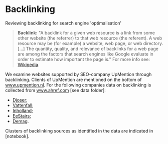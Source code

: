 # Backlinking
Reviewing backlinking for search engine 'optimalisation' 

> **Backlink:** "A backlink for a given web resource is a link from some other website (the referrer) to that web resource (the referent). A web resource may be (for example) a website, web page, or web directory. [...] The quantity, quality, and relevance of backlinks for a web page are among the factors that search engines like Google evaluate in order to estimate how important the page is." For more info see: <a href="https://en.wikipedia.org/wiki/Backlink" target="_blank">Wikipedia</a>.

We examine websites supported by SEO-company UpMention through backlinking. Clients of UpMention are mentioned on the bottom of <a href="www.upmention.nl/" target="_blank">www.upmention.nl</a>. For the following companies data on backlinking is collected from <a href="www.ahref.com" target="_blank">www.ahref.com</a> [see data folder]: 
- <a href="www.djoser.nl" target="_blank">Djoser</a>;
- <a href="www.vattenfall.nl" target="_blank">Vattenfall</a>;
- <a href="www.inholland.nl" target="_blank">Inholland</a>;
- <a href="www.eestairs.com" target="_blank">EeStairs</a>;
- <a href="www.demag.nl" target="_blank">Demag</a>.

Clusters of backlinking sources as identified in the data are indicated in [notebook]. 

